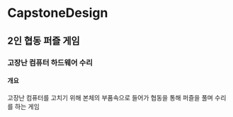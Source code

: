 # CapstoneDesign
## 2인 협동 퍼즐 게임
### 고장난 컴퓨터 하드웨어 수리
#### 개요  
고장난 컴퓨터를 고치기 위해 본체의 부품속으로 들어가 협동을 통해 퍼즐을 풀며 수리를 하는 게임  
